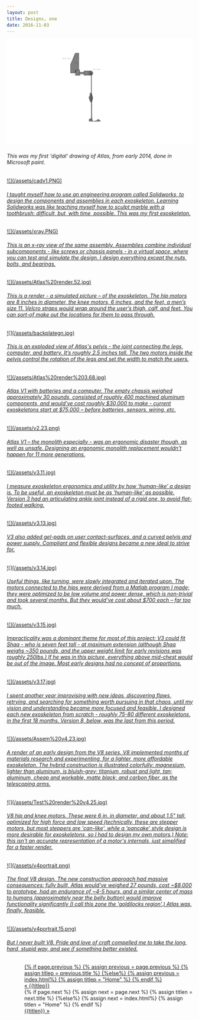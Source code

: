 ```yaml
---
layout: post
title: Designs, one 
date: 2016-11-03
---
```

<a href="/assets/progenitor.png" target="_blank">![](/assets/progenitor.png)</a>
<h6>This was my first 'digital' drawing of Atlas, from early 2014, done in Microsoft paint. </h6>
<a href="/assets/cadv1.PNG" target="_blank">![](/assets/cadv1.PNG)
<h6>I taught myself how to use an engineering program called Solidworks, to design the components and assemblies in each exoskeleton. Learning Solidworks was like teaching myself how to sculpt marble with a toothbrush: difficult, but, with time, possible. This was my first exoskeleton.</h6>
<a href="/assets/xray.PNG" target="_blank">![](/assets/xray.PNG)
<h6>This is an x-ray view of the same assembly. Assemblies combine individual subcomponents - like screws or chassis panels - in a virtual space, where you can test and simulate the design. I design everything except the nuts, bolts, and bearings.</h6>
<a href="/assets/Atlas%20render.52.jpg" target="_blank">![](/assets/Atlas%20render.52.jpg)
<h6>This is a render - a simulated picture – of the exoskeleton. The hip motors are 8 inches in diameter, the knee motors, 6 inches, and the feet, a men’s size 11. Velcro straps would wrap around the user’s thigh, calf, and feet. You can sort-of make out the locations for them to pass through.</h6>
<a href="/assets/backplategn.jpg" target="_blank">![](/assets/backplategn.jpg)
<h6>This is an exploded view of Atlas's pelvis - the joint connecting the legs, computer, and battery. It’s roughly 2.5 inches tall. The two motors inside the pelvis control the rotation of the legs and set the width to match the users.</h6>
<a href="/assets/Atlas%20render%203.68.jpg" target="_blank">![](/assets/Atlas%20render%203.68.jpg)
<h6>Atlas V1 with batteries and a computer. The empty chassis weighed approximately 30 pounds, consisted of roughly 400 machined aluminum components, and would've cost roughly $30,000 to make - current exoskeletons start at $75,000 – before batteries, sensors, wiring, etc.</h6>
<a href="/assets/v2.23.png" target="_blank">![](/assets/v2.23.png)
<h6>Atlas V1 – the monolith especially - was an ergonomic disaster though, as well as unsafe.  Designing an ergonomic monolith replacement wouldn’t happen for 11 more generations.</h6>
<a href="/assets/v3.11.jpg" target="_blank">![](/assets/v3.11.jpg)
<h6>I measure exoskeleton ergonomics and utility by how ‘human-like’ a design is. To be useful, an exoskeleton must be as 'human-like' as possible. Version 3 had an articulating ankle joint instead of a rigid one, to avoid flat-footed walking.</h6>
<a href="/assets/v3.13.jpg" target="_blank">![](/assets/v3.13.jpg)
<h6>V3 also added gel-pads on user contact-surfaces, and a curved pelvis and power supply. Compliant and flexible designs became a new ideal to strive for.</h6>
<a href="/assets/v3.14.jpg" target="_blank">![](/assets/v3.14.jpg)
<h6>Useful things, like turning, were slowly integrated and iterated upon. The motors connected to the hips were derived from a Matlab program I made; they were optimized to be low volume and power dense, which is non-trivial and took several months. But they would’ve cost about $700 each – far too much.</h6>
<a href="/assets/v3.15.jpg" target="_blank">![](/assets/v3.15.jpg)
<h6>Impracticality was a dominant theme for most of this project: V3 could fit Shaq - who is seven feet tall - at maximum extension (although Shaq weighs ~350 pounds, and the upper weight limit for early revisions was roughly 250lbs.) If he was in this picture, everything above mid-chest would be out of the image. Most early designs had no concept of proportions.</h6>
<a href="/assets/v3.17.jpg" target="_blank">![](/assets/v3.17.jpg)
<h6>I spent another year improvising with new ideas, discovering flaws, retrying, and searching for something worth pursuing in that chaos, until my vision and understanding became more focused and feasible. I designed each new exoskeleton from scratch - roughly 75-80 different exoskeletons, in the first 18 months. Version 8, below, was the last from this period.</h6>
<a href="/assets/Assem%20v4.23.jpg" target="_blank">![](/assets/Assem%20v4.23.jpg)
<h6>A render of an early design from the V8 series. V8 implemented months of materials research and experimenting, for a lighter, more affordable exoskeleton. The hybrid construction is illustrated colorfully: magnesium, lighter than aluminum, is bluish-grey; titanium, robust and light, tan; aluminum, cheap and workable, matte black; and carbon fiber, as the telescoping arms.</h6>
<a href="/assets/Test%20render%20v4.25.jpg" target="_blank">![](/assets/Test%20render%20v4.25.jpg)
<h6>V8 hip and knee motors. These were 6 in. in diameter, and about 1.5" tall, optimized for high force and low speed (technically, these are stepper motors, but most steppers are 'can-like', while a 'pancake' style design is more desirable for exoskeletons, so I had to design my own motors.) Note: this isn't an accurate representation of a motor's internals, just simplified for a faster render.</h6>
<a href="/assets/v4portrait.png" target="_blank">![](/assets/v4portrait.png)
<h6>The final V8 design. The new construction approach had massive consequences: fully built, Atlas would've weighed 27 pounds, cost ~$8,000 to prototype, had an endurance of ~4-5 hours, and a similar center of mass to humans (approximately near the belly button) would improve functionality significantly (I call this zone the 'goldilocks region'.) Atlas was, finally, feasible.</h6>
<a href="/assets/v4portrait.15.png" target="_blank">![](/assets/v4portrait.15.png)
<h6>But I never built V8. Pride and love of craft compelled me to take the long, hard, stupid way, and see if something better existed.</h6>
<ul class="footer">
    <ul class="button">
        {% if page.previous %}
            {% assign previous = page.previous %}
            {% assign titlep = previous.title %}
        {%else%}
            {% assign previous = index.html%}
            {% assign titlep = "Home" %}
        {% endif %}
        <div class="button0"><a href="{{site.baseurl}}{{previous.url}}">&laquo; {{titlep}}</a></div>
        {% if page.next %}
            {% assign next = page.next %}
            {% assign titlen = next.title %}
        {%else%}
            {% assign next = index.html%}
            {% assign titlen = "Home" %}
        {% endif %}
        <div class="button0"><a href="{{site.baseurl}}{{next.url}}">{{titlen}} &raquo;</a></div>         
    </ul>
</ul>

